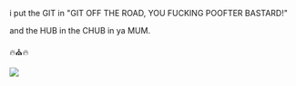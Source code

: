 i put the GIT in "GIT OFF THE ROAD, YOU FUCKING POOFTER BASTARD!"

and the HUB in the CHUB in ya MUM.

🔥⛪🔥

![](https://komarev.com/ghpvc/?username=742M0515)
